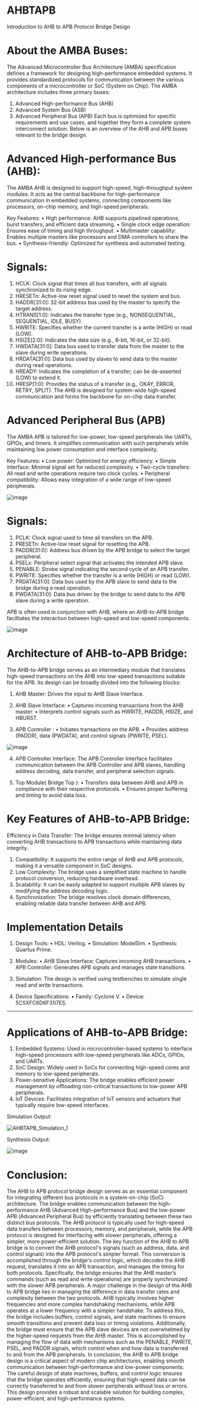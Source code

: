 # AHBTAPB
Introduction to AHB to APB Protocol Bridge Design

# About the AMBA Buses:
The Advanced Microcontroller Bus Architecture (AMBA) specification defines a framework for designing high-performance embedded systems. It provides standardized protocols for communication between the various components of a microcontroller or SoC (System on Chip). The AMBA architecture includes three primary buses:
1.	Advanced High-performance Bus (AHB)
2.	Advanced System Bus (ASB)
3.	Advanced Peripheral Bus (APB)
Each bus is optimized for specific requirements and use cases, and together they form a complete system interconnect solution. Below is an overview of the AHB and APB buses relevant to the bridge design.

# Advanced High-performance Bus (AHB):
The AMBA AHB is designed to support high-speed, high-throughput system modules. It acts as the central backbone for high-performance communication in embedded systems, connecting components like processors, on-chip memory, and high-speed peripherals.

Key Features:
•	High performance: AHB supports pipelined operations, burst transfers, and efficient data streaming.
•	Single clock edge operation: Ensures ease of timing and high throughput.
•	Multimaster capability: Enables multiple masters like processors and DMA controllers to share the bus.
•	Synthesis-friendly: Optimized for synthesis and automated testing.


# Signals:
1.	HCLK: Clock signal that times all bus transfers, with all signals synchronized to its rising edge.
2.	HRESETn: Active-low reset signal used to reset the system and bus.
3.	HADDR[31:0]: 32-bit address bus used by the master to specify the target address.
4.	HTRANS[1:0]: Indicates the transfer type (e.g., NONSEQUENTIAL, SEQUENTIAL, IDLE, BUSY).
5.	HWRITE: Specifies whether the current transfer is a write (HIGH) or read (LOW).
6.	HSIZE[2:0]: Indicates the data size (e.g., 8-bit, 16-bit, or 32-bit).
7.	HWDATA[31:0]: Data bus used to transfer data from the master to the slave during write operations.
8.	HRDATA[31:0]: Data bus used by slaves to send data to the master during read operations.
9.	HREADY: Indicates the completion of a transfer; can be de-asserted (LOW) to extend it.
10.	HRESP[1:0]: Provides the status of a transfer (e.g., OKAY, ERROR, RETRY, SPLIT).
The AHB is designed for system-wide high-speed communication and forms the backbone for on-chip data transfer.

# Advanced Peripheral Bus (APB)
The AMBA APB is tailored for low-power, low-speed peripherals like UARTs, GPIOs, and timers. It simplifies communication with such peripherals while maintaining low power consumption and interface complexity.

Key Features:
•	Low power: Optimized for energy efficiency.
•	Simple interface: Minimal signal set for reduced complexity.
•	Two-cycle transfers: All read and write operations require two clock cycles.
•	Peripheral compatibility: Allows easy integration of a wide range of low-speed peripherals.

![image](https://github.com/user-attachments/assets/eac75c74-abb8-40c3-a86b-4263b0404c9b)



# Signals:
1.	PCLK: Clock signal used to time all transfers on the APB.
2.	PRESETn: Active-low reset signal for resetting the APB.
3.	PADDR[31:0]: Address bus driven by the APB bridge to select the target peripheral.
4.	PSELx: Peripheral select signal that activates the intended APB slave.
5.	PENABLE: Strobe signal indicating the second cycle of an APB transfer.
6.	PWRITE: Specifies whether the transfer is a write (HIGH) or read (LOW).
7.	PRDATA[31:0]: Data bus used by the APB slave to send data to the bridge during a read operation.
8.	PWDATA[31:0]: Data bus driven by the bridge to send data to the APB slave during a write operation.
   
APB is often used in conjunction with AHB, where an AHB-to-APB bridge facilitates the interaction between high-speed and low-speed components.

![image](https://github.com/user-attachments/assets/0229477e-b7b5-4024-8f43-06d8fd756b0c)


# Architecture of AHB-to-APB Bridge:
The AHB-to-APB bridge serves as an intermediary module that translates high-speed transactions on the AHB into low-speed transactions suitable for the APB. Its design can be broadly divided into the following blocks:

1.	AHB Master: Drives the input to AHB Slave Interface.

2.	AHB Slave Interface:
•	Captures incoming transactions from the AHB master.
•	Interprets control signals such as HWRITE, HADDR, HSIZE, and HBURST.

3.	APB Controller : 
•	Initiates transactions on the APB.
•	Provides address (PADDR), data (PWDATA), and control signals (PWRITE, PSEL).

![image](https://github.com/user-attachments/assets/99b10ba3-0ed0-4751-88cc-e54a7e512a8e)

 
4.	APB Controller Interface: The APB Controller Interface facilitates communication between the APB Controller and APB slaves, handling address decoding, data transfer, and peripheral selection signals.

5.	Top Module( Bridge Top ):
•	Transfers data between AHB and APB in compliance with their respective protocols.
•	Ensures proper buffering and timing to avoid data loss.

# Key Features of AHB-to-APB Bridge:

Efficiency in Data Transfer:
The bridge ensures minimal latency when converting AHB transactions to APB transactions while maintaining data integrity.
1.	Compatibility:
It supports the entire range of AHB and APB protocols, making it a versatile component in SoC designs.
2.	Low Complexity:
The bridge uses a simplified state machine to handle protocol conversion, reducing hardware overhead.
3.	Scalability:
It can be easily adapted to support multiple APB slaves by modifying the address decoding logic.
4.	Synchronization:
The bridge resolves clock domain differences, enabling reliable data transfer between AHB and APB.


# Implementation Details

1.	Design Tools:
•	HDL: Verilog.
•	Simulation: ModelSim.
•	Synthesis: Quartus Prime.

2.	Modules:
•	AHB Slave Interface: Captures incoming AHB transactions.
•	APB Controller: Generates APB signals and manages state transitions.

3.	Simulation:
The design is verified using testbenches to simulate single read and write transactions.

4.	Device Specifications:
•	Family: Cyclone V.
•	Device: 5CSXFC6D6F31I7ES.
________________________________________



# Applications of AHB-to-APB Bridge:
1.	Embedded Systems:
Used in microcontroller-based systems to interface high-speed processors with low-speed peripherals like ADCs, GPIOs, and UARTs.
2.	SoC Design:
Widely used in SoCs for connecting high-speed cores and memory to low-speed peripherals.
3.	Power-sensitive Applications:
The bridge enables efficient power management by offloading non-critical transactions to low-power APB peripherals.
4.	IoT Devices:
Facilitates integration of IoT sensors and actuators that typically require low-speed interfaces.

Simulation Output:

![AHBTAPB_Simulation_1](https://github.com/user-attachments/assets/bcaa3d03-d117-4807-8381-81a21e6d244f)



Synthesis Output:
 
![image](https://github.com/user-attachments/assets/78f846fd-3d33-4618-8baa-4509ec6a7f46)



# Conclusion:
The AHB to APB protocol bridge design serves as an essential component for integrating different bus protocols in a system-on-chip (SoC) architecture. The bridge enables communication between the high-performance AHB (Advanced High-performance Bus) and the low-power APB (Advanced Peripheral Bus) by efficiently translating between these two distinct bus protocols. The AHB protocol is typically used for high-speed data transfers between processors, memory, and peripherals, while the APB protocol is designed for interfacing with slower peripherals, offering a simpler, more power-efficient solution.
The key function of the AHB to APB bridge is to convert the AHB protocol's signals (such as address, data, and control signals) into the APB protocol's simpler format. This conversion is accomplished through the bridge's control logic, which decodes the AHB request, translates it into an APB transaction, and manages the timing for both protocols. Specifically, the bridge ensures that the AHB master’s commands (such as read and write operations) are properly synchronized with the slower APB peripherals.
A major challenge in the design of the AHB to APB bridge lies in managing the difference in data transfer rates and complexity between the two protocols. AHB typically involves higher frequencies and more complex handshaking mechanisms, while APB operates at a lower frequency with a simpler handshake. To address this, the bridge includes buffers, control signals, and state machines to ensure smooth transitions and prevent data loss or timing violations.
Additionally, the bridge must ensure that the APB slave devices are not overwhelmed by the higher-speed requests from the AHB master. This is accomplished by managing the flow of data with mechanisms such as the PENABLE, PWRITE, PSEL, and PADDR signals, which control when and how data is transferred to and from the APB peripherals.
In conclusion, the AHB to APB bridge design is a critical aspect of modern chip architectures, enabling smooth communication between high-performance and low-power components. The careful design of state machines, buffers, and control logic ensures that the bridge operates efficiently, ensuring that high-speed data can be correctly transferred to and from slower peripherals without loss or errors. This design provides a robust and scalable solution for building complex, power-efficient, and high-performance systems.


